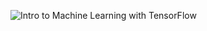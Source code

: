 ![Intro to Machine Learning with TensorFlow](https://github.com/user-attachments/assets/388e6b7b-8c9b-45af-9b17-b70db04db9ff)
